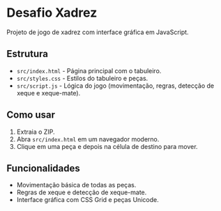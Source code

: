 # Desafio Xadrez

Projeto de jogo de xadrez com interface gráfica em JavaScript.

## Estrutura

- `src/index.html` - Página principal com o tabuleiro.
- `src/styles.css` - Estilos do tabuleiro e peças.
- `src/script.js` - Lógica do jogo (movimentação, regras, detecção de xeque e xeque-mate).

## Como usar

1. Extraia o ZIP.
2. Abra `src/index.html` em um navegador moderno.
3. Clique em uma peça e depois na célula de destino para mover.

## Funcionalidades

- Movimentação básica de todas as peças.
- Regras de xeque e detecção de xeque-mate.
- Interface gráfica com CSS Grid e peças Unicode.
